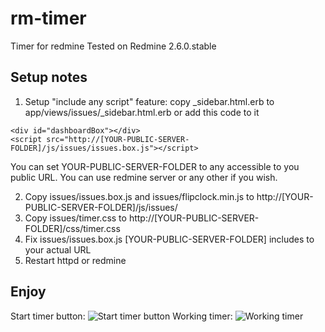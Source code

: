 # rm-timer
Timer for redmine 
Tested on Redmine 2.6.0.stable

## Setup notes

1. Setup "include any script" feature: copy _sidebar.html.erb to app/views/issues/_sidebar.html.erb or add this code to it 

```
<div id="dashboardBox"></div>
<script src="http://[YOUR-PUBLIC-SERVER-FOLDER]/js/issues/issues.box.js"></script>
```
You can set YOUR-PUBLIC-SERVER-FOLDER to any accessible to you public URL. You can use redmine server or any other if you wish.

2. Copy issues/issues.box.js and issues/flipclock.min.js to http://[YOUR-PUBLIC-SERVER-FOLDER]/js/issues/
3. Copy issues/timer.css to http://[YOUR-PUBLIC-SERVER-FOLDER]/css/timer.css
4. Fix issues/issues.box.js [YOUR-PUBLIC-SERVER-FOLDER] includes to your actual URL
5. Restart httpd or redmine

## Enjoy
Start timer button:
![Start timer button](https://image.prntscr.com/image/05373d63e6c140e28d2eb26a3ffaff8c.png)
Working timer:
![Working timer](https://image.prntscr.com/image/658f7e53ace04255a3f416653f689655.png)
